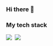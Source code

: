 ### Hi there 👋

<h3> My tech stack </h3>
<img src="https://img.shields.io/badge/Python-3766AB?style=flat-square&logo=Python&logoColor=white"/></a>&nbsp 
<img src="https://img.shields.io/badge/-CSS-blue?style=flat-square&logo=Python&logoColor=white"/></a>&nbsp
